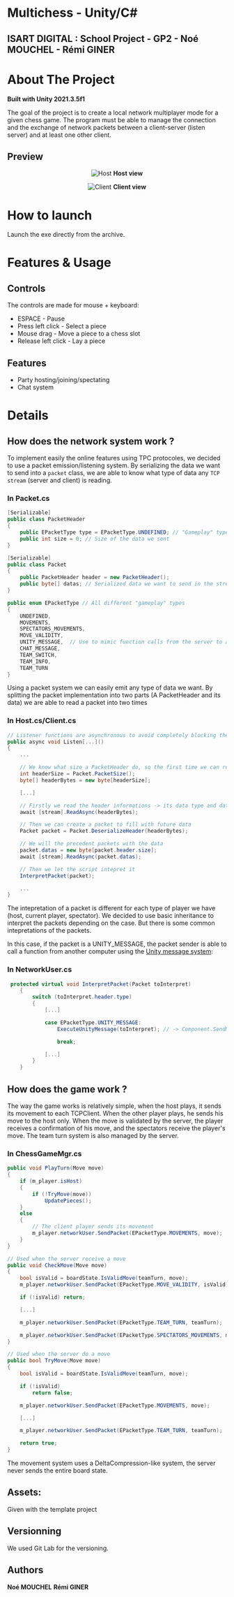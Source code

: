 # Multichess - Unity/C#
## ISART DIGITAL : School Project - GP2 - Noé MOUCHEL - Rémi GINER


<!-- ABOUT THE PROJECT -->
# About The Project 
**Built with Unity 2021.3.5f1**

The goal of the project is to create a local network multiplayer mode for a given chess game. The program must be able to manage the connection and the exchange of network packets between a client-server (listen server) and at least one other client.

## Preview
<div style="text-align:center">

![Host](media/ChessHost.gif)
**Host view**

![Client](media/ChessClient.gif)
**Client view**
</div>

# How to launch
Launch the exe directly from the archive.

# Features & Usage

## Controls
The controls are made for mouse + keyboard:
- ESPACE - Pause
- Press left click - Select a piece
- Mouse drag - Move a piece to a chess slot
- Release left click - Lay a piece

## Features

- Party hosting/joining/spectating
- Chat system

# Details


## How does the network system work ?

To implement easily the online features using TPC protocoles, we decided to use a packet emission/listening system. By serializing the data we want to send into a `packet` class, we are able to know what type of data any `TCP stream` (server and client) is reading.

### In Packet.cs
```cs 
[Serializable]
public class PacketHeader
{
    public EPacketType type = EPacketType.UNDEFINED; // "Gameplay" type of data we sent
    public int size = 0; // Size of the data we sent 
}

[Serializable]
public class Packet
{
    public PacketHeader header = new PacketHeader();
    public byte[] datas; // Serialized data we want to send in the stream
}

public enum EPacketType // All different "gameplay" types
{
    UNDEFINED,
    MOVEMENTS,
    SPECTATORS_MOVEMENTS,
    MOVE_VALIDITY,
    UNITY_MESSAGE,  // Use to mimic function calls from the server to a client (Or vice versa)
    CHAT_MESSAGE,
    TEAM_SWITCH,
    TEAM_INFO,
    TEAM_TURN
}
```

Using a packet system we can easily emit any type of data we want. By splitting the packet implementation into two parts (A PacketHeader and its data) we are able to read a packet into two times 

### In Host.cs/Client.cs
```cs
// Listener functions are asynchronous to avoid completely blocking the runtime
public async void Listen[...]()
{
    ...

    // We know what size a PacketHeader do, so the first time we can read blindly in the stream 
    int headerSize = Packet.PacketSize();
    byte[] headerBytes = new byte[headerSize];

    [...]

    // Firstly we read the header informations -> its data type and data size
    await [stream].ReadAsync(headerBytes);

    // Then we can create a packet to fill with future data
    Packet packet = Packet.DeserializeHeader(headerBytes);

    // We will the precedent packets with the data
    packet.datas = new byte[packet.header.size];
    await [stream].ReadAsync(packet.datas);

    // Then we let the script intepret it
    InterpretPacket(packet);

    ...
}
```

The intepretation of a packet is different for each type of player we have (host, current player, spectator). We decided to use basic inheritance to interpret the packets depending on the case. But there is some common intepretations of the packets.

In this case, if the packet is a UNITY_MESSAGE, the packet sender is able to call a function from another computer using the [Unity message system](https://docs.unity3d.com/ScriptReference/Component.SendMessage.html):

### In NetworkUser.cs
```cs
 protected virtual void InterpretPacket(Packet toInterpret)
    {
        switch (toInterpret.header.type)
        {
            [...]

            case EPacketType.UNITY_MESSAGE:
                ExecuteUnityMessage(toInterpret); // -> Component.SendMessage(toInterpret.FillObject<string>());

                break;

            [...]
        }
    }
```

## How does the game work ?
The way the game works is relatively simple, when the host plays, it sends its movement to each TCPClient.
When the other player plays, he sends his move to the host only. When the move is validated by the server, the player receives a confirmation of his move, and the spectators receive the player's move. The team turn system is also managed by the server.

### In ChessGameMgr.cs
```cs
public void PlayTurn(Move move)
{
    if (m_player.isHost)
    {
        if (!TryMove(move))
            UpdatePieces();
    }
    else
    {
        // The client player sends its movement
        m_player.networkUser.SendPacket(EPacketType.MOVEMENTS, move);
    }
}

// Used when the server receive a move
public void CheckMove(Move move)
{
    bool isValid = boardState.IsValidMove(teamTurn, move);
    m_player.networkUser.SendPacket(EPacketType.MOVE_VALIDITY, isValid);

    if (!isValid) return;

    [...]

    m_player.networkUser.SendPacket(EPacketType.TEAM_TURN, teamTurn);

    m_player.networkUser.SendPacket(EPacketType.SPECTATORS_MOVEMENTS, move);
}

// Used when the server do a move
public bool TryMove(Move move)
{
    bool isValid = boardState.IsValidMove(teamTurn, move);

    if (!isValid)
        return false;

    m_player.networkUser.SendPacket(EPacketType.MOVEMENTS, move);

    [...]

    m_player.networkUser.SendPacket(EPacketType.TEAM_TURN, teamTurn);

    return true;
}

```

The movement system uses a DeltaCompression-like system, the server never sends the entire board state.

## Assets:
Given with the template project

## Versionning
We used Git Lab for the versioning.

## Authors
**Noé MOUCHEL**
**Rémi GINER**